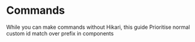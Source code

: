 # Commands

While you can make commands without Hikari, this guide
Prioritise normal custom id match over prefix in components